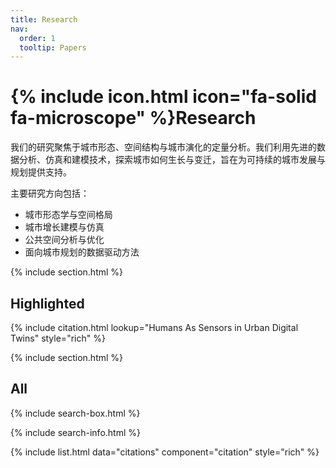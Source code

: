 ```yaml
---
title: Research
nav:
  order: 1
  tooltip: Papers
---
```


# {% include icon.html icon="fa-solid fa-microscope" %}Research
我们的研究聚焦于城市形态、空间结构与城市演化的定量分析。我们利用先进的数据分析、仿真和建模技术，探索城市如何生长与变迁，旨在为可持续的城市发展与规划提供支持。

主要研究方向包括：
- 城市形态学与空间格局
- 城市增长建模与仿真
- 公共空间分析与优化
- 面向城市规划的数据驱动方法

{% include section.html %}

## Highlighted

{% include citation.html lookup="Humans As Sensors in Urban Digital Twins" style="rich" %}

{% include section.html %}

## All

{% include search-box.html %}

{% include search-info.html %}

{% include list.html data="citations" component="citation" style="rich" %}
